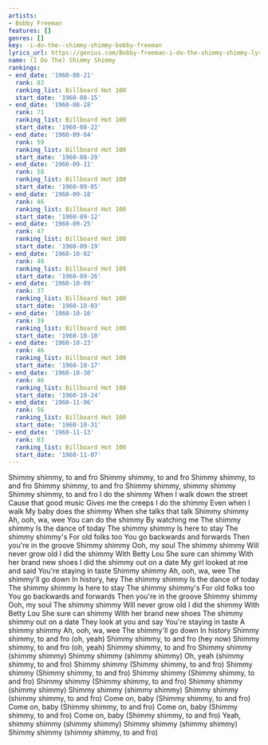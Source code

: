```yaml
---
artists:
- Bobby Freeman
features: []
genres: []
key: -i-do-the--shimmy-shimmy-bobby-freeman
lyrics_url: https://genius.com/Bobby-freeman-i-do-the-shimmy-shimmy-lyrics
name: (I Do The) Shimmy Shimmy
rankings:
- end_date: '1960-08-21'
  rank: 83
  ranking_list: Billboard Hot 100
  start_date: '1960-08-15'
- end_date: '1960-08-28'
  rank: 71
  ranking_list: Billboard Hot 100
  start_date: '1960-08-22'
- end_date: '1960-09-04'
  rank: 59
  ranking_list: Billboard Hot 100
  start_date: '1960-08-29'
- end_date: '1960-09-11'
  rank: 58
  ranking_list: Billboard Hot 100
  start_date: '1960-09-05'
- end_date: '1960-09-18'
  rank: 46
  ranking_list: Billboard Hot 100
  start_date: '1960-09-12'
- end_date: '1960-09-25'
  rank: 47
  ranking_list: Billboard Hot 100
  start_date: '1960-09-19'
- end_date: '1960-10-02'
  rank: 40
  ranking_list: Billboard Hot 100
  start_date: '1960-09-26'
- end_date: '1960-10-09'
  rank: 37
  ranking_list: Billboard Hot 100
  start_date: '1960-10-03'
- end_date: '1960-10-16'
  rank: 39
  ranking_list: Billboard Hot 100
  start_date: '1960-10-10'
- end_date: '1960-10-23'
  rank: 46
  ranking_list: Billboard Hot 100
  start_date: '1960-10-17'
- end_date: '1960-10-30'
  rank: 46
  ranking_list: Billboard Hot 100
  start_date: '1960-10-24'
- end_date: '1960-11-06'
  rank: 56
  ranking_list: Billboard Hot 100
  start_date: '1960-10-31'
- end_date: '1960-11-13'
  rank: 83
  ranking_list: Billboard Hot 100
  start_date: '1960-11-07'
---
```

Shimmy shimmy, to and fro
Shimmy shimmy, to and fro
Shimmy shimmy, to and fro
Shimmy shimmy, to and fro
Shimmy shimmy, shimmy shimmy
Shimmy shimmy, to and fro
I do the shimmy
When I walk down the street
Cause that good music
Gives me the creeps
I do the shimmy
Even when I walk
My baby does the shimmy
When she talks that talk
Shimmy shimmy
Ah, ooh, wa, wee
You can do the shimmy
By watching me
The shimmy shimmy
Is the dance of today
The shimmy shimmy
Is here to stay
The shimmy shimmy's
For old folks too
You go backwards and forwards
Then you're in the groove
Shimmy shimmy
Ooh, my soul
The shimmy shimmy
Will never grow old
I did the shimmy
With Betty Lou
She sure can shimmy
With her brand new shoes
I did the shimmy out on a date
My girl looked at me and said
You're staying in taste
Shimmy shimmy
Ah, ooh, wa, wee
The shimmy'll go down
In history, hey
The shimmy shimmy
Is the dance of today
The shimmy shimmy
Is here to stay
The shimmy shimmy's
For old folks too
You go backwards and forwards
Then you're in the groove
Shimmy shimmy
Ooh, my soul
The shimmy shimmy
Will never grow old
I did the shimmy
With Betty Lou
She sure can shimmy
With her brand new shoes
The shimmy shimmy out on a date
They look at you and say
You're staying in taste
A shimmy shimmy
Ah, ooh, wa, wee
The shimmy'll go down
In history
Shimmy shimmy, to and fro (oh, yeah)
Shimmy shimmy, to and fro (hey now)
Shimmy shimmy, to and fro (oh, yeah)
Shimmy shimmy, to and fro
Shimmy shimmy (shimmy shimmy)
Shimmy shimmy (shimmy shimmy)
Oh, yeah (shimmy shimmy, to and fro)
Shimmy shimmy
(Shimmy shimmy, to and fro)
Shimmy shimmy
(Shimmy shimmy, to and fro)
Shimmy shimmy
(Shimmy shimmy, to and fro)
Shimmy shimmy
(Shimmy shimmy, to and fro)
Shimmy shimmy (shimmy shimmy)
Shimmy shimmy (shimmy shimmy)
Shimmy shimmy (shimmy shimmy, to and fro)
Come on, baby
(Shimmy shimmy, to and fro)
Come on, baby
(Shimmy shimmy, to and fro)
Come on, baby
(Shimmy shimmy, to and fro)
Come on, baby
(Shimmy shimmy, to and fro)
Yeah, shimmy shimmy (shimmy shimmy)
Shimmy shimmy (shimmy shimmy)
Shimmy shimmy (shimmy shimmy, to and fro)
